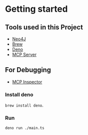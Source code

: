 # Getting started

## Tools used in this Project
- [Neo4J](https://neo4j.com/)
- [Brew](https://brew.sh/)
- [Deno](https://deno.com/)
- [MCP Server](https://github.com/modelcontextprotocol/typescript-sdk)

## For Debugging
- [MCP Inspector](https://github.com/modelcontextprotocol/inspector)

### Install deno
`brew install deno`.

### Run
`deno run ./main.ts`